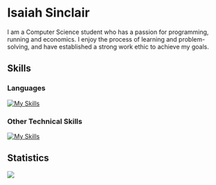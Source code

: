 # Isaiah Sinclair
I am a Computer Science student who has a passion for programming, running and economics. I enjoy the process of learning and problem-solving, and have established a strong work ethic to achieve my goals.
## Skills
### Languages
[![My Skills](https://skillicons.dev/icons?i=java,python,c,r,html,css,javascript,&theme=light)](https://skillicons.dev)
### Other Technical Skills
[![My Skills](https://skillicons.dev/icons?i=react,spring,maven,docker,kubernetes,sqlite,selenium,git,github,linuxn&theme=light)](https://skillicons.dev)
## Statistics
![](https://github-readme-streak-stats.herokuapp.com/?user=isss11&theme=radical&hide_border=false)<br/>

